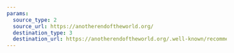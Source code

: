 ```yaml
---
params:
  source_type: 2
  source_url: https://anotherendoftheworld.org/
  destination_type: 3
  destination_url: https://anotherendoftheworld.org/.well-known/recommendations.opml
---
```

